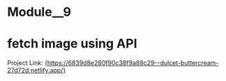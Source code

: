 # Module__9
# fetch image using API
Project Link: {https://6839d8e280f90c38f9a88c29--dulcet-buttercream-27d72d.netlify.app/}
